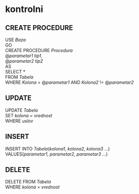 # kontrolni

## CREATE PROCEDURE
USE *Baza*  
GO  
CREATE PROCEDURE *Procedura*  
@*parametar1* *tip1*,  
@*parametar2* *tip2*  
AS  
SELECT *  
FROM *Tabela*  
WHERE *Kolona* = @*parametar1* AND *Kolona2* != @*parametar2*  

## UPDATE
UPDATE *Tabela*  
SET *kolona* = *vrednost*  
WHERE *uslov*  

## INSERT
INSERT INTO *Tabela*(*kolona1*, *kolona2*, *kolona3* ...)  
VALUES(*parametar1*, *parametar2*, *parametar3* ...)  

## DELETE
DELETE FROM *Tabela*  
WHERE *kolona* = *vrednost*  
